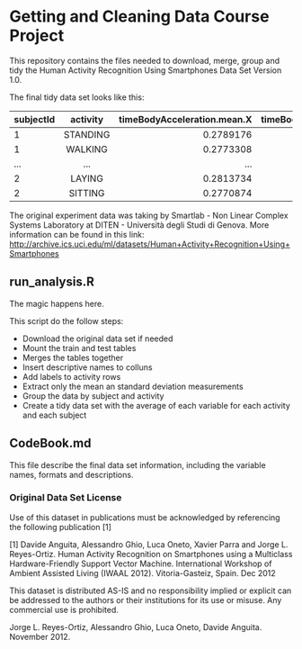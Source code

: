 # Getting and Cleaning Data Course Project

This repository contains the files needed to download, merge, group and tidy
the Human Activity Recognition Using Smartphones Data Set Version 1.0.

The final tidy data set looks like this:

| subjectId     | activity      | timeBodyAcceleration.mean.X  	| timeBodyAcceleration.mean.Y  	|
| ------------- |:-------------:| -----:						| -----:						|
| 1             | STANDING      | 0.2789176 					| -0.03241094 					|
| 1             | WALKING      	|   0.2773308 					|   -0.03238440					|
| ... 			| ...      		|    ... 						|    ... 						|
| 2             | LAYING      	| 0.2813734 					| -0.03198043					|
| 2             | SITTING      	|   0.2770874 					|  -0.03039866					|


The original experiment data was taking by Smartlab - Non Linear Complex Systems Laboratory at DITEN - Università degli Studi di Genova. More information can be found in this link:
http://archive.ics.uci.edu/ml/datasets/Human+Activity+Recognition+Using+Smartphones

## run_analysis.R

The magic happens here. 

This script do the follow steps:

* Download the original data set if needed
* Mount the train and test tables
* Merges the tables together
* Insert descriptive names to colluns
* Add labels to activity rows
* Extract only the mean an standard deviation measurements
* Group the data by subject and activity
* Create a tidy data set with the average of each variable for each activity and each subject

## CodeBook.md

This file describe the final data set information, including the variable names,
formats and descriptions.


### Original Data Set License

Use of this dataset in publications must be acknowledged by referencing the following publication [1] 

[1] Davide Anguita, Alessandro Ghio, Luca Oneto, Xavier Parra and Jorge L. Reyes-Ortiz. Human Activity Recognition on Smartphones using a Multiclass Hardware-Friendly Support Vector Machine. International Workshop of Ambient Assisted Living (IWAAL 2012). Vitoria-Gasteiz, Spain. Dec 2012

This dataset is distributed AS-IS and no responsibility implied or explicit can be addressed to the authors or their institutions for its use or misuse. Any commercial use is prohibited.

Jorge L. Reyes-Ortiz, Alessandro Ghio, Luca Oneto, Davide Anguita. November 2012.